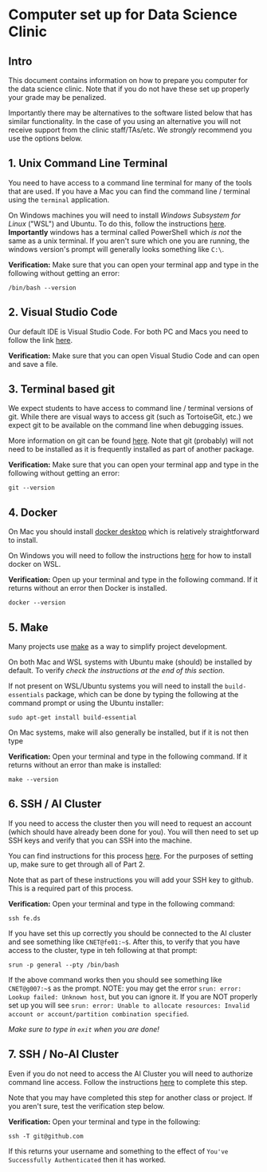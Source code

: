 # Computer set up for Data Science Clinic

## Intro

This document contains information on how to prepare you computer for the data science clinic. Note that if you do not have these set up properly your grade may be penalized.

Importantly there may be alternatives to the software listed below that has similar functionality. In the case of you using an alternative you will not receive support from the clinic staff/TAs/etc. We _strongly_ recommend you use the options below.

## 1. Unix Command Line Terminal

You need to have access to a command line terminal for many of the tools that are used. If you have a Mac you can find the command line / terminal using the `terminal` application. 

On Windows machines you will need to install _Windows Subsystem for Linux_ ("WSL") and Ubuntu. To do this, follow the instructions [here](https://learn.microsoft.com/en-us/windows/wsl/install). **Importantly** windows has a terminal called PowerShell which _is not_ the same as a unix terminal. If you aren't sure which one you are running, the windows version's prompt will generally looks something like `C:\`.

**Verification:** Make sure that you can open your terminal app and type in the following without getting an error:

    /bin/bash --version


## 2. Visual Studio Code

Our default IDE is Visual Studio Code. For both PC and Macs you need to follow the link [here](https://code.visualstudio.com/download). 

**Verification:** Make sure that you can open Visual Studio Code and can open and save a file.

## 3. Terminal based git

We expect students to have access to command line / terminal versions of git. While there are visual ways to access git (such as TortoiseGit, etc.) we expect git to be available on the command line when debugging issues. 

More information on git can be found [here](https://git-scm.com/book/en/v2/Getting-Started-Installing-Git). Note that git (probably) will not need to be installed as it is frequently installed as part of another package.

**Verification:** Make sure that you can open your terminal app and type in the following without getting an error:

    git --version

## 4. Docker

On Mac you should install [docker desktop](https://docs.docker.com/desktop/) which is relatively straightforward to install. 

On Windows you will need to follow the instructions [here](https://docs.docker.com/desktop/windows/wsl/) for how to install docker on WSL.

**Verification:** Open up your terminal and type in the following command. If it returns without an error then Docker is installed.

    docker --version


## 5. Make

Many projects use [make](https://sites.ualberta.ca/dept/chemeng/AIX-43/share/man/info/C/a_doc_lib/aixprggd/genprogc/make.htm) as a way to simplify project development. 

On both Mac and WSL systems with Ubuntu make (should) be installed by default. To verify _check the instructions at the end of this section_.

If not present on WSL/Ubuntu systems you will need to install the `build-essentials` package, which can be done by typing the following at the command prompt or using the Ubuntu installer:

    sudo apt-get install build-essential

On Mac systems, make will also generally be installed, but if it is not then type 

**Verification:** Open your terminal and type in the following command. If it returns without an error than make is installed:

    make --version

## 6. SSH / AI Cluster

If you need to access the cluster then you will need to request an account (which should have already been done for you). You will then need to set up SSH keys and verify that you can SSH into the machine.

You can find instructions for this process [here](https://github.com/uchicago-dsi/core-facility-docs/blob/main/slurm.md#step-4-enable-authentication-with-ssh-keys). For the purposes of setting up, make sure to get through all of Part 2.

Note that as part of these instructions you will add your SSH key to github. This is a required part of this process.

**Verification:** Open your terminal and type in the following command:

    ssh fe.ds

If you have set this up correctly you should be connected to the AI cluster and see something like `CNET@fe01:~$`. After this, to verify that you have access to the cluster, type in teh following at that prompt:

    srun -p general --pty /bin/bash

If the above command works then you should see something like `CNET@g007:~$` as the prompt. NOTE: you may get the error `srun: error: Lookup failed: Unknown host`, but you can ignore it. If you are NOT properly set up you will see `srun: error: Unable to allocate resources: Invalid account or account/partition combination specified`.

_Make sure to type in `exit` when you are done!_

## 7. SSH / No-AI Cluster

Even if you do not need to access the AI Cluster you will need to authorize command line access. Follow the instructions [here](https://docs.github.com/en/authentication/connecting-to-github-with-ssh/adding-a-new-ssh-key-to-your-github-account) to complete this step.

Note that you may have completed this step for another class or project. If you aren't sure, test the verification step below.

**Verification:** Open your terminal and type in the following:

    ssh -T git@github.com

If this returns your username and something to the effect of `You've Successfully Authenticated` then it has worked. 